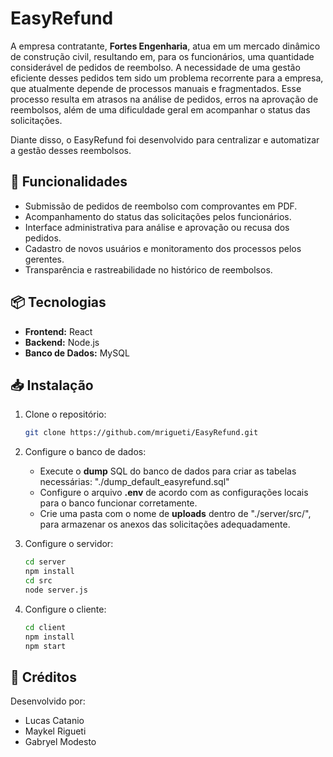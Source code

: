# EasyRefund  

A empresa contratante, **Fortes Engenharia**, atua em um mercado dinâmico de construção civil, resultando em, para os funcionários, uma quantidade considerável de pedidos de reembolso. A necessidade de uma gestão eficiente desses pedidos tem sido um problema recorrente para a empresa, que atualmente depende de processos manuais e fragmentados. Esse processo resulta em atrasos na análise de pedidos, erros na aprovação de reembolsos, além de uma dificuldade geral em acompanhar o status das solicitações.  

Diante disso, o EasyRefund foi desenvolvido para centralizar e automatizar a gestão desses reembolsos.  

## 🚀 Funcionalidades  

- Submissão de pedidos de reembolso com comprovantes em PDF.  
- Acompanhamento do status das solicitações pelos funcionários.  
- Interface administrativa para análise e aprovação ou recusa dos pedidos.  
- Cadastro de novos usuários e monitoramento dos processos pelos gerentes.  
- Transparência e rastreabilidade no histórico de reembolsos.  

## 📦 Tecnologias  

- **Frontend:** React  
- **Backend:** Node.js  
- **Banco de Dados:** MySQL  

## 📥 Instalação  

1. Clone o repositório:  
   ```bash
   git clone https://github.com/mrigueti/EasyRefund.git
   ```  

2. Configure o banco de dados:  
   - Execute o **dump** SQL do banco de dados para criar as tabelas necessárias: "./dump_default_easyrefund.sql"
   - Configure o arquivo **.env** de acordo com as configurações locais para o banco funcionar corretamente.
   - Crie uma pasta com o nome de **uploads** dentro de "./server/src/", para armazenar os anexos das solicitações adequadamente.

3. Configure o servidor:  
   ```bash
   cd server  
   npm install  
   cd src  
   node server.js  
   ```  

4. Configure o cliente:  
   ```bash
   cd client  
   npm install  
   npm start  
   ```  

## 📜 Créditos  

Desenvolvido por:  
- Lucas Catanio  
- Maykel Rigueti  
- Gabryel Modesto  
